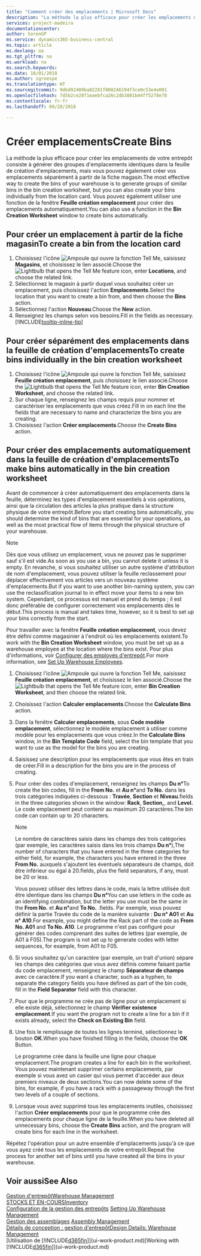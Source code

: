 ```yaml
---
title: "Comment créer des emplacements | Microsoft Docs"
description: "La méthode la plus efficace pour créer les emplacements de votre entrepôt consiste à générer des groupes d'emplacements identiques dans la feuille de création d'emplacements, mais vous pouvez également créer vos emplacements séparément."
services: project-madeira
documentationcenter: 
author: SorenGP
ms.service: dynamics365-business-central
ms.topic: article
ms.devlang: na
ms.tgt_pltfrm: na
ms.workload: na
ms.search.keywords: 
ms.date: 10/01/2018
ms.author: sgroespe
ms.translationtype: HT
ms.sourcegitcommit: 9dbd92409ba02281f008246194f3ce0c53e4e001
ms.openlocfilehash: 7d5b2ce28f1eaebfca26c2db3801b44ff5278e78
ms.contentlocale: fr-fr
ms.lasthandoff: 09/28/2018

---
```

# <a name="create-bins"></a><span data-ttu-id="98e14-103">Créer emplacements</span><span class="sxs-lookup"><span data-stu-id="98e14-103">Create Bins</span></span>
<span data-ttu-id="98e14-104">La méthode la plus efficace pour créer les emplacements de votre entrepôt consiste à générer des groupes d'emplacements identiques dans la feuille de création d'emplacements, mais vous pouvez également créer vos emplacements séparément à partir de la fiche magasin.</span><span class="sxs-lookup"><span data-stu-id="98e14-104">The most effective way to create the bins of your warehouse is to generate groups of similar bins in the bin creation worksheet, but you can also create your bins individually from the location card.</span></span> <span data-ttu-id="98e14-105">Vous pouvez également utiliser une fonction de la fenêtre **Feuille création emplacement** pour créer des emplacements automatiquement.</span><span class="sxs-lookup"><span data-stu-id="98e14-105">You can also use a function in the **Bin Creation Worksheet** window to create bins automatically.</span></span>  

## <a name="to-create-a-bin-from-the-location-card"></a><span data-ttu-id="98e14-106">Pour créer un emplacement à partir de la fiche magasin</span><span class="sxs-lookup"><span data-stu-id="98e14-106">To create a bin from the location card</span></span>  
1.  <span data-ttu-id="98e14-107">Choisissez l'icône ![Ampoule qui ouvre la fonction Tell Me](media/ui-search/search_small.png "Dites-moi ce que vous voulez faire"), saisissez **Magasins**, et choisissez le lien associé.</span><span class="sxs-lookup"><span data-stu-id="98e14-107">Choose the ![Lightbulb that opens the Tell Me feature](media/ui-search/search_small.png "Tell me what you want to do") icon, enter **Locations**, and choose the related link.</span></span>  
2.  <span data-ttu-id="98e14-108">Sélectionnez le magasin à partir duquel vous souhaitez créer un emplacement, puis choisissez l'action **Emplacements**.</span><span class="sxs-lookup"><span data-stu-id="98e14-108">Select the location that you want to create a bin from, and then choose the **Bins** action.</span></span>  
3. <span data-ttu-id="98e14-109">Sélectionnez l'action **Nouveau**.</span><span class="sxs-lookup"><span data-stu-id="98e14-109">Choose the **New** action.</span></span>
4. <span data-ttu-id="98e14-110">Renseignez les champs selon vos besoins.</span><span class="sxs-lookup"><span data-stu-id="98e14-110">Fill in the fields as necessary.</span></span> [!INCLUDE[tooltip-inline-tip](includes/tooltip-inline-tip_md.md)]  

## <a name="to-create-bins-individually-in-the-bin-creation-worksheet"></a><span data-ttu-id="98e14-111">Pour créer séparément des emplacements dans la feuille de création d'emplacements</span><span class="sxs-lookup"><span data-stu-id="98e14-111">To create bins individually in the bin creation worksheet</span></span>  
1.  <span data-ttu-id="98e14-112">Choisissez l'icône ![Ampoule qui ouvre la fonction Tell Me](media/ui-search/search_small.png "Dites-moi ce que vous voulez faire"), saisissez **Feuille création emplacement**, puis choisissez le lien associé.</span><span class="sxs-lookup"><span data-stu-id="98e14-112">Choose the ![Lightbulb that opens the Tell Me feature](media/ui-search/search_small.png "Tell me what you want to do") icon, enter **Bin Creation Worksheet**, and choose the related link.</span></span>  
2.  <span data-ttu-id="98e14-113">Sur chaque ligne, renseignez les champs requis pour nommer et caractériser les emplacements que vous créez.</span><span class="sxs-lookup"><span data-stu-id="98e14-113">Fill in on each line the fields that are necessary to name and characterize the bins you are creating.</span></span>  
3.  <span data-ttu-id="98e14-114">Choisissez l'action **Créer emplacements**.</span><span class="sxs-lookup"><span data-stu-id="98e14-114">Choose the **Create Bins** action.</span></span>  

## <a name="to-make-bins-automatically-in-the-bin-creation-worksheet"></a><span data-ttu-id="98e14-115">Pour créer des emplacements automatiquement dans la feuille de création d'emplacements</span><span class="sxs-lookup"><span data-stu-id="98e14-115">To make bins automatically in the bin creation worksheet</span></span>  
<span data-ttu-id="98e14-116">Avant de commencer à créer automatiquement des emplacements dans la feuille, déterminez les types d'emplacement essentiels à vos opérations, ainsi que la circulation des articles la plus pratique dans la structure physique de votre entrepôt.</span><span class="sxs-lookup"><span data-stu-id="98e14-116">Before you start creating bins automatically, you should determine the kind of bins that are essential for your operations, as well as the most practical flow of items through the physical structure of your warehouse.</span></span>  

> [!NOTE]  
>  <span data-ttu-id="98e14-117">Dès que vous utilisez un emplacement, vous ne pouvez pas le supprimer sauf s'il est vide.</span><span class="sxs-lookup"><span data-stu-id="98e14-117">As soon as you use a bin, you cannot delete it unless it is empty.</span></span> <span data-ttu-id="98e14-118">En revanche, si vous souhaitez utiliser un autre système d'attribution de nom d'emplacement, vous pouvez utiliser la feuille reclassement pour déplacer effectivement vos articles vers un nouveau système d'emplacements.</span><span class="sxs-lookup"><span data-stu-id="98e14-118">But if you want to use another bin-naming system, you can use the reclassification journal to in effect move your items to a new bin system.</span></span> <span data-ttu-id="98e14-119">Cependant, ce processus est manuel et prend du temps ; il est donc préférable de configurer correctement vos emplacements dès le début.</span><span class="sxs-lookup"><span data-stu-id="98e14-119">This process is manual and takes time, however, so it is best to set up your bins correctly from the start.</span></span>  

<span data-ttu-id="98e14-120">Pour travailler avec la fenêtre **Feuille création emplacement**, vous devez être défini comme magasinier à l'endroit où les emplacements existent.</span><span class="sxs-lookup"><span data-stu-id="98e14-120">To work with the **Bin Creation Worksheet** window, you must be set up as a warehouse employee at the location where the bins exist.</span></span> <span data-ttu-id="98e14-121">Pour plus d'informations, voir [Configurer des employés d'entrepôt](warehouse-how-to-set-up-warehouse-employees.md).</span><span class="sxs-lookup"><span data-stu-id="98e14-121">For more information, see [Set Up Warehouse Employees](warehouse-how-to-set-up-warehouse-employees.md).</span></span>    

1.  <span data-ttu-id="98e14-122">Choisissez l'icône ![Ampoule qui ouvre la fonction Tell Me](media/ui-search/search_small.png "Dites-moi ce que vous voulez faire"), saisissez **Feuille création emplacement**, et choisissez le lien associé.</span><span class="sxs-lookup"><span data-stu-id="98e14-122">Choose the ![Lightbulb that opens the Tell Me feature](media/ui-search/search_small.png "Tell me what you want to do") icon, enter **Bin Creation Worksheet**, and then choose the related link.</span></span>  
2.  <span data-ttu-id="98e14-123">Choisissez l'action **Calculer emplacements**.</span><span class="sxs-lookup"><span data-stu-id="98e14-123">Choose the **Calculate Bins** action.</span></span>
3. <span data-ttu-id="98e14-124">Dans la fenêtre **Calculer emplacements**, sous **Code modèle emplacement**, sélectionnez le modèle emplacement à utiliser comme modèle pour les emplacements que vous créez.</span><span class="sxs-lookup"><span data-stu-id="98e14-124">In the **Calculate Bins** window, in the **Bin Template Code** field, select the bin template that you want to use as the model for the bins you are creating.</span></span>
4.  <span data-ttu-id="98e14-125">Saisissez une description pour les emplacements que vous êtes en train de créer.</span><span class="sxs-lookup"><span data-stu-id="98e14-125">Fill in a description for the bins you are in the process of creating.</span></span>  
5.  <span data-ttu-id="98e14-126">Pour créer des codes d'emplacement, renseignez les champs **Du n°**</span><span class="sxs-lookup"><span data-stu-id="98e14-126">To create the bin codes, fill in the **From No.**</span></span> <span data-ttu-id="98e14-127">et **Au n°**</span><span class="sxs-lookup"><span data-stu-id="98e14-127">and **To No.**</span></span> <span data-ttu-id="98e14-128">dans les trois catégories indiquées ci\-dessous : **Travée**, **Section** et **Niveau**.</span><span class="sxs-lookup"><span data-stu-id="98e14-128">fields in the three categories shown in the window: **Rack**, **Section,**, and **Level.**</span></span> <span data-ttu-id="98e14-129">Le code emplacement peut contenir au maximum 20 caractères.</span><span class="sxs-lookup"><span data-stu-id="98e14-129">The bin code can contain up to 20 characters.</span></span>  

    > [!NOTE]  
    >  <span data-ttu-id="98e14-130">Le nombre de caractères saisis dans les champs des trois catégories \(par exemple, les caractères saisis dans les trois champs **Du n°**\),</span><span class="sxs-lookup"><span data-stu-id="98e14-130">The number of characters that you have entered in the three categories for either field, for example, the characters you have entered in the three **From No.**</span></span> <span data-ttu-id="98e14-131">auxquels s'ajoutent les éventuels séparateurs de champs, doit être inférieur ou égal à 20.</span><span class="sxs-lookup"><span data-stu-id="98e14-131">fields, plus the field separators, if any, must be 20 or less.</span></span>  

     <span data-ttu-id="98e14-132">Vous pouvez utiliser des lettres dans le code, mais la lettre utilisée doit être identique dans les champs **Du n°**</span><span class="sxs-lookup"><span data-stu-id="98e14-132">You can use letters in the code as an identifying combination, but the letter you use must be the same in the **From No.**</span></span> <span data-ttu-id="98e14-133">et **Au n°**</span><span class="sxs-lookup"><span data-stu-id="98e14-133">and **To No.**</span></span> <span data-ttu-id="98e14-134">.</span><span class="sxs-lookup"><span data-stu-id="98e14-134">fields.</span></span> <span data-ttu-id="98e14-135">Par exemple, vous pouvez définir la partie Travée du code de la manière suivante : **Du n° A01** et **Au n° A10**.</span><span class="sxs-lookup"><span data-stu-id="98e14-135">For example, you might define the Rack part of the code as **From No. A01** and **To No. A10**.</span></span> <span data-ttu-id="98e14-136">Le programme n'est pas configuré pour générer des codes comprenant des suites de lettres (par exemple, de A01 à F05).</span><span class="sxs-lookup"><span data-stu-id="98e14-136">The program is not set up to generate codes with letter sequences, for example, from A01 to F05.</span></span>  

6.  <span data-ttu-id="98e14-137">Si vous souhaitez qu'un caractère (par exemple, un trait d'union) sépare les champs des catégories que vous avez définis comme faisant partie du code emplacement, renseignez le champ **Séparateur de champs** avec ce caractère.</span><span class="sxs-lookup"><span data-stu-id="98e14-137">If you want a character, such as a hyphen, to separate the category fields you have defined as part of the bin code, fill in the **Field Separator** field with this character.</span></span>  
7.  <span data-ttu-id="98e14-138">Pour que le programme ne crée pas de ligne pour un emplacement si elle existe déjà, sélectionnez le champ **Vérifier existence emplacement**.</span><span class="sxs-lookup"><span data-stu-id="98e14-138">If you want the program not to create a line for a bin if it exists already, select the **Check on Existing Bin** field.</span></span>  
8. <span data-ttu-id="98e14-139">Une fois le remplissage de toutes les lignes terminé, sélectionnez le bouton **OK**.</span><span class="sxs-lookup"><span data-stu-id="98e14-139">When you have finished filling in the fields, choose the **OK** Button.</span></span>

    <span data-ttu-id="98e14-140">Le programme crée dans la feuille une ligne pour chaque emplacement.</span><span class="sxs-lookup"><span data-stu-id="98e14-140">The program creates a line for each bin in the worksheet.</span></span> <span data-ttu-id="98e14-141">Vous pouvez maintenant supprimer certains emplacements, par exemple si vous avez un casier qui vous permet d'accéder aux deux premiers niveaux de deux sections.</span><span class="sxs-lookup"><span data-stu-id="98e14-141">You can now delete some of the bins, for example, if you have a rack with a passageway through the first two levels of a couple of sections.</span></span>  

9. <span data-ttu-id="98e14-142">Lorsque vous avez supprimé tous les emplacements inutiles, choisissez l'action **Créer emplacements** pour que le programme crée des emplacements pour chaque ligne de la feuille.</span><span class="sxs-lookup"><span data-stu-id="98e14-142">When you have deleted all unnecessary bins, choose the **Create Bins** action, and the program will create bins for each line in the worksheet.</span></span>  

<span data-ttu-id="98e14-143">Répétez l'opération pour un autre ensemble d'emplacements jusqu'à ce que vous ayez créé tous les emplacements de votre entrepôt.</span><span class="sxs-lookup"><span data-stu-id="98e14-143">Repeat the process for another set of bins until you have created all the bins in your warehouse.</span></span>  

## <a name="see-also"></a><span data-ttu-id="98e14-144">Voir aussi</span><span class="sxs-lookup"><span data-stu-id="98e14-144">See Also</span></span>  
[<span data-ttu-id="98e14-145">Gestion d'entrepôt</span><span class="sxs-lookup"><span data-stu-id="98e14-145">Warehouse Management</span></span>](warehouse-manage-warehouse.md)  
[<span data-ttu-id="98e14-146">STOCKS ET EN-COURS</span><span class="sxs-lookup"><span data-stu-id="98e14-146">Inventory</span></span>](inventory-manage-inventory.md)  
<span data-ttu-id="98e14-147">[Configuration de la gestion des entrepôts](warehouse-setup-warehouse.md)   </span><span class="sxs-lookup"><span data-stu-id="98e14-147">[Setting Up Warehouse Management](warehouse-setup-warehouse.md)   </span></span>  
<span data-ttu-id="98e14-148">[Gestion des assemblages](assembly-assemble-items.md)  </span><span class="sxs-lookup"><span data-stu-id="98e14-148">[Assembly Management](assembly-assemble-items.md)  </span></span>  
[<span data-ttu-id="98e14-149">Détails de conception : gestion d'entrepôt</span><span class="sxs-lookup"><span data-stu-id="98e14-149">Design Details: Warehouse Management</span></span>](design-details-warehouse-management.md)  
<span data-ttu-id="98e14-150">[Utilisation de [!INCLUDE[d365fin](includes/d365fin_md.md)]](ui-work-product.md)</span><span class="sxs-lookup"><span data-stu-id="98e14-150">[Working with [!INCLUDE[d365fin](includes/d365fin_md.md)]](ui-work-product.md)</span></span>


